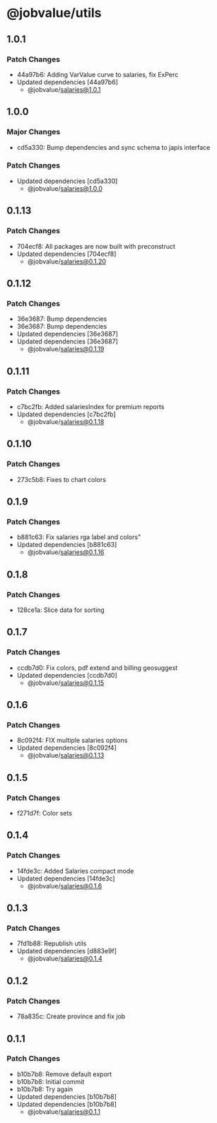 # @jobvalue/utils

## 1.0.1

### Patch Changes

- 44a97b6: Adding VarValue curve to salaries, fix ExPerc
- Updated dependencies [44a97b6]
  - @jobvalue/salaries@1.0.1

## 1.0.0

### Major Changes

- cd5a330: Bump dependencies and sync schema to japis interface

### Patch Changes

- Updated dependencies [cd5a330]
  - @jobvalue/salaries@1.0.0

## 0.1.13

### Patch Changes

- 704ecf8: All packages are now built with preconstruct
- Updated dependencies [704ecf8]
  - @jobvalue/salaries@0.1.20

## 0.1.12

### Patch Changes

- 36e3687: Bump dependencies
- 36e3687: Bump dependencies
- Updated dependencies [36e3687]
- Updated dependencies [36e3687]
  - @jobvalue/salaries@0.1.19

## 0.1.11

### Patch Changes

- c7bc2fb: Added salariesIndex for premium reports
- Updated dependencies [c7bc2fb]
  - @jobvalue/salaries@0.1.18

## 0.1.10

### Patch Changes

- 273c5b8: Fixes to chart colors

## 0.1.9

### Patch Changes

- b881c63: Fix salaries rga label and colors"
- Updated dependencies [b881c63]
  - @jobvalue/salaries@0.1.16

## 0.1.8

### Patch Changes

- 128ce1a: Slice data for sorting

## 0.1.7

### Patch Changes

- ccdb7d0: Fix colors, pdf extend and billing geosuggest
- Updated dependencies [ccdb7d0]
  - @jobvalue/salaries@0.1.15

## 0.1.6

### Patch Changes

- 8c092f4: FIX multiple salaries options
- Updated dependencies [8c092f4]
  - @jobvalue/salaries@0.1.13

## 0.1.5

### Patch Changes

- f271d7f: Color sets

## 0.1.4

### Patch Changes

- 14fde3c: Added Salaries compact mode
- Updated dependencies [14fde3c]
  - @jobvalue/salaries@0.1.6

## 0.1.3

### Patch Changes

- 7fd1b88: Republish utils
- Updated dependencies [d883e9f]
  - @jobvalue/salaries@0.1.4

## 0.1.2

### Patch Changes

- 78a835c: Create province and fix job

## 0.1.1

### Patch Changes

- b10b7b8: Remove default export
- b10b7b8: Initial commit
- b10b7b8: Try again
- Updated dependencies [b10b7b8]
- Updated dependencies [b10b7b8]
  - @jobvalue/salaries@0.1.1
